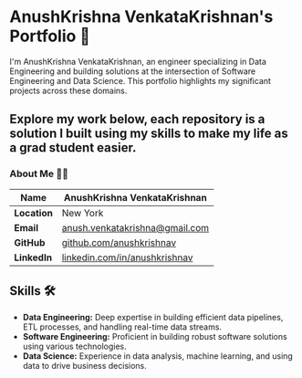 # AnushKrishna VenkataKrishnan's Portfolio 🚀

I'm AnushKrishna VenkataKrishnan, an engineer specializing in Data Engineering and building solutions at the intersection of Software Engineering and Data Science. This portfolio highlights my significant projects across these domains.

## Explore my work below, each repository is a solution I built using my skills to make my life as a grad student easier. 

### About Me 🧑‍💻

| **Name**               | AnushKrishna VenkataKrishnan |
|-----------------------|---------------------------|
| **Location**           | New York           |
| **Email**              | [anush.venkatakrishna@gmail.com](mailto:anush.venkatakrishna@gmail.com)   |
| **GitHub**             | [github.com/anushkrishnav](https://github.com/anushkrishnav)    |
| **LinkedIn**           | [linkedin.com/in/anushkrishnav](https://linkedin.com/in/anushkrishnav)  |

## Skills 🛠️

- **Data Engineering:** Deep expertise in building efficient data pipelines, ETL processes, and handling real-time data streams.
- **Software Engineering:** Proficient in building robust software solutions using various technologies.
- **Data Science:** Experience in data analysis, machine learning, and using data to drive business decisions.

<!--
## Projects 📂

## Project Name: Project Name Here

**Project Focus Area:** Data Engineering / Software Engineering / Data Science

**Project Description:**
A brief description of the project, including its purpose, goals, and any significant outcomes or achievements. Mention any challenges you faced and how you overcame them. This section should give visitors an overview of the project's significance and your role in it.

**Technologies:**
- List the key technologies, tools, and programming languages you used in this project.
- You can use bullet points or a table to make it more organized.

**Links:**
- [Project Repository](#) (if public on GitHub)
- [Live Demo](#) (if applicable)
- [Related Blog Post](#) (if you've written one)
>

